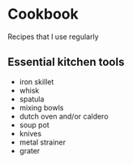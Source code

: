 Cookbook
========

Recipes that I use regularly

Essential kitchen tools
-------------

* iron skillet
* whisk
* spatula
* mixing bowls
* dutch oven and/or caldero
* soup pot
* knives
* metal strainer
* grater
